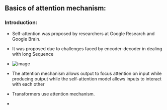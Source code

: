 ## Basics of attention mechanism:
### Introduction:
  - Self-attention was proposed by researchers at Google Research and Google Brain. 
  - It was proposed due to challenges faced by encoder-decoder in dealing with long Sequence
  - ![image](https://user-images.githubusercontent.com/85448160/125396411-234bc800-e3ca-11eb-9892-9154c8b66d88.png)

  - The attention mechanism allows output to focus attention on input while producing output while the self-attention model allows inputs to interact with each other
  - Transformers use attention mechanism.
  - 
